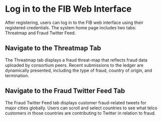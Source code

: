 # Log in to the FIB Web Interface

After registering, users can log in to the FIB web interface using their registered credentials. The system home page includes two tabs: Threatmap and Fraud Twitter Feed.

## Navigate to the Threatmap Tab


The Threatmap tab displays a fraud threat-map that reflects fraud data uploaded by consortium peers. Recent submissions to the ledger are dynamically presented, including the type of fraud, country of origin, and termination.

## Navigate to the Fraud Twitter Feed Tab

The Fraud Twitter Feed tab displays customer fraud-related tweets for major cities globally. Users can scroll and select countries to see what telco customers in those countries are contributing to Twitter in relation to fraud.
